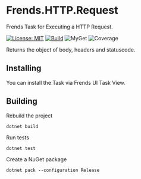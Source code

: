# Frends.HTTP.Request
Frends Task for Executing a HTTP Request.

[![License: MIT](https://img.shields.io/badge/License-MIT-green.svg)](https://opensource.org/licenses/MIT) 
[![Build](https://github.com/FrendsPlatform/Frends.HTTP/actions/workflows/Request_build_and_test_on_main.yml/badge.svg)](https://github.com/FrendsPlatform/Frends.HTTP/actions)
![MyGet](https://img.shields.io/myget/frends-tasks/v/Frends.HTTP.Request)
![Coverage](https://app-github-custom-badges.azurewebsites.net/Badge?key=FrendsPlatform/Frends.HTTP/Frends.HTTP.Request|main)

Returns the object of body, headers and statuscode.

## Installing

You can install the Task via Frends UI Task View.

## Building

Rebuild the project

`dotnet build`

Run tests

`dotnet test`

Create a NuGet package

`dotnet pack --configuration Release`
